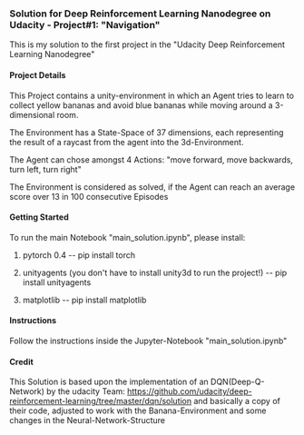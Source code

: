 ### Solution for Deep Reinforcement Learning Nanodegree on Udacity - Project#1: "Navigation"
This is my solution to the first project in the "Udacity Deep Reinforcement Learning Nanodegree"

#### Project Details
This Project contains a unity-environment in which an Agent tries to learn to collect yellow bananas and avoid blue bananas while 
moving around a 3-dimensional room. 

The Environment has a State-Space of 37 dimensions, each representing the result of a raycast 
from the agent into the 3d-Environment.

The Agent can chose amongst 4 Actions: "move forward, move backwards, turn left, turn right"

The Environment is considered as solved, if the Agent can reach an average score over 13 in 100 consecutive Episodes


#### Getting Started
To run the main Notebook "main_solution.ipynb", please install:

1. pytorch 0.4
-- pip install torch

2. unityagents (you don't have to install unity3d to run the project!)
-- pip install unityagents

3. matplotlib
-- pip install matplotlib

#### Instructions
Follow the instructions inside the Jupyter-Notebook "main_solution.ipynb"

#### Credit
This Solution is based upon the implementation of an DQN(Deep-Q-Network)
by the udacity Team: https://github.com/udacity/deep-reinforcement-learning/tree/master/dqn/solution
and basically a copy of their code, adjusted to work with the Banana-Environment and some changes in the Neural-Network-Structure


